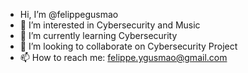 -  Hi, I’m @felippegusmao
- 👀 I’m interested in Cybersecurity and Music
- 🌱 I’m currently learning Cybersecurity
- 💞️ I’m looking to collaborate on Cybersecurity Project
- 📫 How to reach me: felippe.ygusmao@gmail.com

<!---
felippegusmao/felippegusmao is a ✨ special ✨ repository because its `README.md` (this file) appears on your GitHub profile.
You can click the Preview link to take a look at your changes.
--->

